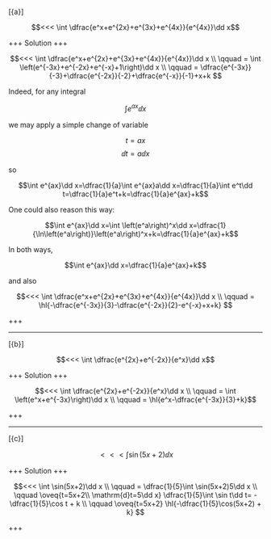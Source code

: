 [{a}]

$$<<< \int \dfrac{e^x+e^{2x}+e^{3x}+e^{4x}}{e^{4x}}\dd x$$

+++
Solution
+++

$$<<< 
\int \dfrac{e^x+e^{2x}+e^{3x}+e^{4x}}{e^{4x}}\dd x \\
\qquad = \int \left(e^{-3x}+e^{-2x}+e^{-x}+1\right)\dd x \\
\qquad = \dfrac{e^{-3x}}{-3}+\dfrac{e^{-2x}}{-2}+\dfrac{e^{-x}}{-1}+x+k
$$

Indeed, for any integral

$$\int e^{ax}\dd x$$

we may apply a simple change of variable

$$t=ax$$
$$\dd t=a\dd x$$

so

$$\int e^{ax}\dd x=\dfrac{1}{a}\int e^{ax}a\dd x=\dfrac{1}{a}\int e^t\dd t=\dfrac{1}{a}e^t+k=\dfrac{1}{a}e^{ax}+k$$

One could also reason this way:

$$\int e^{ax}\dd x=\int \left(e^a\right)^x\dd x=\dfrac{1}{\ln\left(e^a\right)}\left(e^a\right)^x+k=\dfrac{1}{a}e^{ax}+k$$

In both ways, 

$$\int e^{ax}\dd x=\dfrac{1}{a}e^{ax}+k$$

and also

$$<<< 
\int \dfrac{e^x+e^{2x}+e^{3x}+e^{4x}}{e^{4x}}\dd x \\
\qquad = \hl{-\dfrac{e^{-3x}}{3}-\dfrac{e^{-2x}}{2}-e^{-x}+x+k}
$$

+++

---
[{b}]

$$<<< \int \dfrac{e^{2x}+e^{-2x}}{e^x}\dd x$$

+++
Solution
+++

$$<<< 
\int \dfrac{e^{2x}+e^{-2x}}{e^x}\dd x \\
\qquad = \int \left(e^x+e^{-3x}\right)\dd x \\
\qquad = \hl{e^x-\dfrac{e^{-3x}}{3}+k}$$

+++

---
[{c}]

$$<<< \int \sin(5x+2)\dd x$$

+++
Solution
+++

$$<<< 
\int \sin(5x+2)\dd x \\
\qquad = \dfrac{1}{5}\int \sin(5x+2)5\dd x \\
\qquad \oveq{t=5x+2\\ \mathrm{d}t=5\dd x}
\dfrac{1}{5}\int \sin t\dd t=
-\dfrac{1}{5}\cos t + k \\
\qquad \oveq{t=5x+2}
\hl{-\dfrac{1}{5}\cos(5x+2) + k}
$$

+++